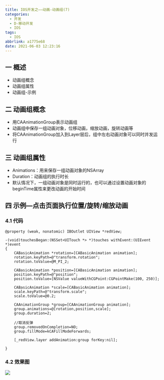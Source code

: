 ```yaml
---
title: IOS开发之——动画-动画组(7)
categories:
  - 开发
  - D-移动开发
  - IOS
tags:
  - IOS
abbrlink: a1775e68
date: 2021-06-03 12:23:16
---
```

## 一 概述

* 动画组概念
* 动画组属性
* 动画组-示例

<!--more-->

## 二 动画组概念

* 用CAAnimationGroup表示动画组
* 动画组中保存一组动画对象，位移动画，缩放动画，旋转动画等
* 将CAAnimationGroup加入到Layer层后，组中左右动画对象可以同时并发运行

## 三 动画组属性

* Animations：用来保存一组动画对象的NSArray
* Duration：动画组的执行时长
* 默认情况下，一组动画对象是同时运行的，也可以通过设置动画对象的beginTime属性来更改动画的开始时间

## 四 示例—点击页面执行位置/旋转/缩放动画

### 4.1 代码

```
@property (weak, nonatomic) IBOutlet UIView *redView;

-(void)touchesBegan:(NSSet<UITouch *> *)touches withEvent:(UIEvent *)event
{
    CABasicAnimation *rotation=[CABasicAnimation animation];
    rotation.keyPath=@"transform.rotation";
    rotation.toValue=@M_PI_2;
    
    CABasicAnimation *position=[CABasicAnimation animation];
    position.keyPath=@"position";
    position.toValue=[NSValue valueWithCGPoint:CGPointMake(100, 250)];
    
    CABasicAnimation *scale=[CABasicAnimation animation];
    scale.keyPath=@"transform.scale";
    scale.toValue=@0.2;
    
    CAAnimationGroup *group=[CAAnimationGroup animation];
    group.animations=@[rotation,position,scale];
    group.duration=2;
    
    //取消反弹
    group.removedOnCompletion=NO;
    group.fillMode=kCAFillModeForwards;
    
    [_redView.layer addAnimation:group forKey:nil];
    
}
```

### 4.2 效果图

![][1]



[1]:https://cdn.jsdelivr.net/gh/PGzxc/CDN@master/blog-ios/ios-anim-group-sample.gif